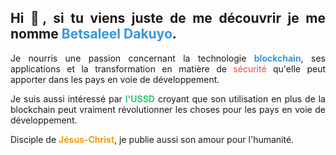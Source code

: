 <h2 style="text-align: justify;">Hi 👋, si tu viens juste de me découvrir je me nomme <span style="font-weight: bold; color: #3498db;">Betsaleel Dakuyo</span>.</h2>
<p style="text-align: justify;">
  Je nourris une passion concernant la technologie <span style="font-weight: bold; color: #3498db;">blockchain</span>,
  ses applications et la transformation en matière de <span style="color: #e74c3c;">sécurité</span>
  qu'elle peut apporter dans les pays en voie de développement.
</p>

<p style="text-align: justify;">
  Je suis aussi intéressé par <span style="font-weight: bold; color: #2ecc71;">l'USSD</span> croyant que son utilisation en plus
  de la blockchain peut vraiment révolutionner les choses pour les pays en voie
  de développement.
</p>

<p style="text-align: justify;">
  Disciple de <span style="font-weight: bold; color: #f39c12;">Jésus-Christ</span>, je publie aussi son amour pour l'humanité.
</p>

